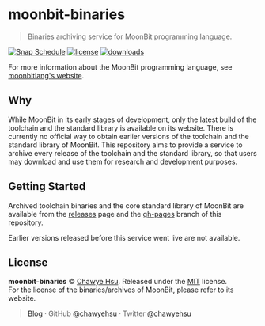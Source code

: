 # moonbit-binaries

> Binaries archiving service for MoonBit programming language.

[![Snap Schedule][ci-badge]][cicd] [![license][license-badge]](LICENSE) [![downloads][downloads-badge]][releases]

For more information about the MoonBit programming language, see [moonbitlang's website][moonbit-website].

## Why

While MoonBit in its early stages of development, only the latest build of the toolchain and the standard library is available on its website. There is currently no official way to obtain earlier versions of the toolchain and the standard library of MoonBit. This repository aims to provide a service to archive every release of the toolchain and the standard library, so that users may download and use them for research and development purposes.

## Getting Started

Archived toolchain binaries and the core standard library of MoonBit are available from the [releases] page and the [gh-pages] branch of this repository.

Earlier versions released before this service went live are not available.

## License

**moonbit-binaries** © [Chawye Hsu](https://github.com/chawyehsu). Released under the [MIT](LICENSE) license.  
For the license of the binaries/archives of MoonBit, please refer to its website.

> [Blog](https://chawyehsu.com) · GitHub [@chawyehsu](https://github.com/chawyehsu) · Twitter [@chawyehsu](https://twitter.com/chawyehsu)


[ci-badge]: https://github.com/chawyehsu/moonbit-binaries/actions/workflows/schedule.yml/badge.svg
[cicd]: https://github.com/chawyehsu/moonbit-binaries/actions/workflows/schedule.yml
[license-badge]: https://img.shields.io/github/license/chawyehsu/moonbit-binaries
[moonbit-website]: https://moonbitlang.com/
[releases]: https://github.com/chawyehsu/moonbit-binaries/releases
[gh-pages]: https://github.com/chawyehsu/moonbit-binaries/tree/gh-pages
[releases]: https://github.com/chawyehsu/moonbit-binaries/releases/latest
[downloads-badge]: https://img.shields.io/github/downloads/chawyehsu/moonbit-binaries/total
